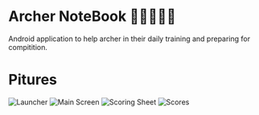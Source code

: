 # Archer NoteBook 🏹🥇📱✅💯
Android application to help archer in their daily training and preparing for compitition.

# Pitures 
![Launcher](https://github.com/Younes-Charfaoui/Archer-NoteBook/blob/master/pics/Launcher.png)
![Main Screen](https://github.com/Younes-Charfaoui/Archer-NoteBook/blob/master/pics/Main%20Screen.png)
![Scoring Sheet](https://github.com/Younes-Charfaoui/Archer-NoteBook/blob/master/pics/Scores%20sheet%20%E2%80%93%201.png)
![Scores](https://github.com/Younes-Charfaoui/Archer-NoteBook/blob/master/pics/Scores.png )


